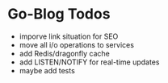 # Go-Blog Todos

- imporve link situation for SEO
- move all i/o operations to services
- add Redis/dragonfly cache
- add LISTEN/NOTIFY for real-time updates
- maybe add tests

